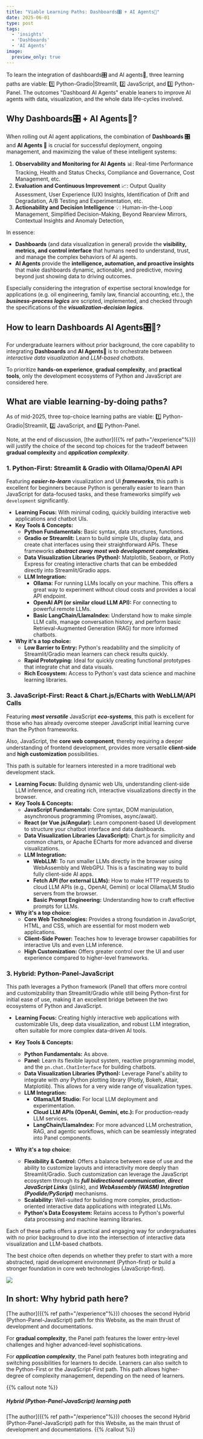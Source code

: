 ```yaml
---
title: "Viable Learning Paths: Dashboards🎛️ + AI Agents🤖"
date: 2025-06-01
type: post
tags:
  - 'insights'
  - 'Dashboards'
  - 'AI Agents'
image:
  preview_only: true
---
```

<!--Path_Python-Panel.svg-->
To learn the integration of dashboards🎛️ and AI agents🤖, three learning paths are viable: 1️⃣ Python-Gradio|Streamlit, 2️⃣ JavaScript, and 3️⃣ Python-Panel.  The outcomes "Dashboard AI Agents" enable leaners to improve AI agents with data, visualization, and the whole data life-cycles involved.

<!-- more -->

## Why Dashboards🎛️ + AI Agents🤖?

When rolling out AI agent applications, the combination of **Dashboards 🎛️** and **AI Agents 🤖** is crucial for successful deployment, ongoing management, and maximizing the value of these intelligent systems:

1. **Observability and Monitoring for AI Agents** 📊: Real-time Performance Tracking, Health and Status Checks, Compliance and Governance, Cost Management, etc.
2. **Evaluation and Continuous Improvement** 📈: Output Quality Assessment, User Experience (UX) Insights, Identification of Drift and Degradation, A/B Testing and Experimentation, etc.
3. **Actionability and Decision Intelligence** 💡: Human-in-the-Loop Management, Simplified Decision-Making, Beyond Rearview Mirrors, Contextual Insights and Anomaly Detection, 

In essence:

- **Dashboards** (and data visualization in general)  provide the **visibility, metrics, and control interface** that humans need to understand, trust, and manage the complex behaviors of AI agents.
- **AI Agents** provide the **intelligence, automation, and proactive insights** that make dashboards dynamic, actionable, and predictive, moving beyond just showing data to driving outcomes.

Especially considering the integration of expertise sectoral knowledge for applications (e.g. oil engineering, family law, financial accounting, etc.), the ***business-process logics*** are scripted, implemented, and checked through the specifications of the ***visualization-decision logics***.

## How to learn Dashboards AI Agents🎛️🤖?

For undergraduate learners without prior background, the core capability to integrating **Dashboards** and **AI Agents🤖** is to orchestrate between 
*interactive data visualization* and *LLM-based chatbots*.

To prioritize **hands-on experience**, **gradual complexity**, and **practical tools**, only the development ecosystems of Python and JavaScript are considered here.

## What are viable learning-by-doing paths?

As of mid-2025, three top-choice learning paths are viable: 1️⃣ Python-Gradio|Streamlit, 2️⃣ JavaScript, and 3️⃣ Python-Panel. 

Note, at the end of discussion, [the author]({{% ref path="/experience"%}}) will justify the choice of the second top choices for the tradeoff between **gradual complexity** and  ***application complexity***.

### 1. Python-First: Streamlit & Gradio with Ollama/OpenAI API

Featuring ***easier-to-learn*** visualization and UI ***frameworks***, this path is excellent for beginners because Python is generally easier to learn than JavaScript for data-focused tasks, and these frameworks simplify `web development` significantly.

- **Learning Focus:** With minimal coding, quickly building interactive web applications and chatbot UIs.
- **Key Tools & Concepts:**
    - **Python Fundamentals:** Basic syntax, data structures, functions.
    - **Gradio or Streamlit:** Learn to build simple UIs, display data, and create chat interfaces using their straightforward APIs. These frameworks ***abstract away most web development complexities***.
    - **Data Visualization Libraries (Python):** Matplotlib, Seaborn, or Plotly Express for creating interactive charts that can be embedded directly into Streamlit/Gradio apps.
    - **LLM Integration:**
        - **Ollama:** For running LLMs locally on your machine. This offers a great way to experiment without cloud costs and provides a local API endpoint.
        - **OpenAI API (or similar cloud LLM API):** For connecting to powerful remote LLMs.
        - **Basic LangChain/LlamaIndex:** Understand how to make simple LLM calls, manage conversation history, and perform basic Retrieval-Augmented Generation (RAG) for more informed chatbots.
- **Why it's a top choice:**
    - **Low Barrier to Entry:** Python's readability and the simplicity of Streamlit/Gradio mean learners can check results quickly.
    - **Rapid Prototyping:** Ideal for quickly creating functional prototypes that integrate chat and data visuals.
    - **Rich Ecosystem:** Access to Python's vast data science and machine learning libraries.

### 3. JavaScript-First: React & Chart.js/ECharts with WebLLM/API Calls

Featuring ***most versatile*** JavaScript ***eco-systems***, this path is excellent for those who has already overcome steeper JavaScript initial learning curve than the Python frameworks.

Also, JavaScript, the **core web component**, thereby requiring a deeper understanding of frontend development, provides more versatile **client-side** and **high customization** possibilities. 

This path is suitable for learners interested in a more traditional web development stack.

- **Learning Focus:** Building dynamic web UIs, understanding client-side LLM inference, and creating rich, interactive visualizations directly in the browser.
- **Key Tools & Concepts:**
    - **JavaScript Fundamentals:** Core syntax, DOM manipulation, asynchronous programming (Promises, async/await).
    - **React (or Vue.js/Angular):** Learn component-based UI development to structure your chatbot interface and data dashboards.
    - **Data Visualization Libraries (JavaScript):** Chart.js for simplicity and common charts, or Apache ECharts for more advanced and diverse visualizations.
    - **LLM Integration:**
        - **WebLLM:** To run smaller LLMs directly in the browser using WebAssembly and WebGPU. This is a fascinating way to build fully client-side AI apps.
        - **Fetch API (for external LLMs):** How to make HTTP requests to cloud LLM APIs (e.g., OpenAI, Gemini) or local Ollama/LM Studio servers from the browser.
        - **Basic Prompt Engineering:** Understanding how to craft effective prompts for LLMs.
- **Why it's a top choice:**
    - **Core Web Technologies:** Provides a strong foundation in JavaScript, HTML, and CSS, which are essential for most modern web applications.
    - **Client-Side Power:** Teaches how to leverage browser capabilities for interactive UIs and even LLM inference.
    - **High Customization:** Offers greater control over the UI and user experience compared to higher-level frameworks.

### 3. Hybrid: Python-Panel-JavaScript

This path leverages a Python framework (Panel) that offers more control and customizability than Streamlit/Gradio while still being Python-first for initial ease of use, making it an excellent bridge between the two ecosystems of Python and JavaScript.

- **Learning Focus:** Creating highly interactive web applications with customizable UIs, deep data visualization, and robust LLM integration, often suitable for more complex data-driven AI tools.
    
- **Key Tools & Concepts:**
    - **Python Fundamentals:** As above.
    - **Panel:** Learn its flexible layout system, reactive programming model, and the `pn.chat.ChatInterface` for building chatbots.
    - **Data Visualization Libraries (Python):** Leverage Panel's ability to integrate with _any_ Python plotting library (Plotly, Bokeh, Altair, Matplotlib). This allows for a very wide range of visualization types.
    - **LLM Integration:**
        - **Ollama/LM Studio:** For local LLM deployment and experimentation.
        - **Cloud LLM APIs (OpenAI, Gemini, etc.):** For production-ready LLM services.
        - **LangChain/LlamaIndex:** For more advanced LLM orchestration, RAG, and agentic workflows, which can be seamlessly integrated into Panel components.
- **Why it's a top choice:**
    - **Flexibility & Control:** Offers a balance between ease of use and the ability to customize layouts and interactivity more deeply than Streamlit/Gradio. Such customization can leverage the JavaScript ecosystem through its ***full bidirectional communication***, ***direct JavaScript Links*** (jslink), and ***WebAssembly (WASM) Integration (Pyodide/PyScript)*** mechanisms. 
    - **Scalability:** Well-suited for building more complex, production-oriented interactive data applications with integrated LLMs.
    - **Python's Data Ecosystem:** Retains access to Python's powerful data processing and machine learning libraries.

Each of these paths offers a practical and engaging way for undergraduates with no prior background to dive into the intersection of interactive data visualization and LLM-based chatbots. 

The best choice often depends on whether they prefer to start with a more abstracted, rapid development environment (Python-first) or build a stronger foundation in core web technologies (JavaScript-first).

![](featured.png)


## In short: Why hybrid path here?

[The author]({{% ref path="/experience"%}}) chooses the second Hybrid (Python-Panel-JavaScript) path for this Website, as the main thrust of development and documentations.  

For **gradual complexity**, the Panel path features the lower entry-level challenges and higher advanced-level sophistications. 

For ***application complexity***, the Panel path features both integrating and switching possibilities for learners to decide.  Learners can also switch to the Python-First or the JavaScript-First path.  This path allows higher-degree of complexity management, depending on the need of learners.

{{% callout note %}}
##### Hybrid (Python-Panel-JavaScript) learning path
[The author]({{% ref path="/experience"%}}) chooses the second Hybrid (Python-Panel-JavaScript) path for this Website, as the main thrust of development and documentations. 
{{% /callout %}}
